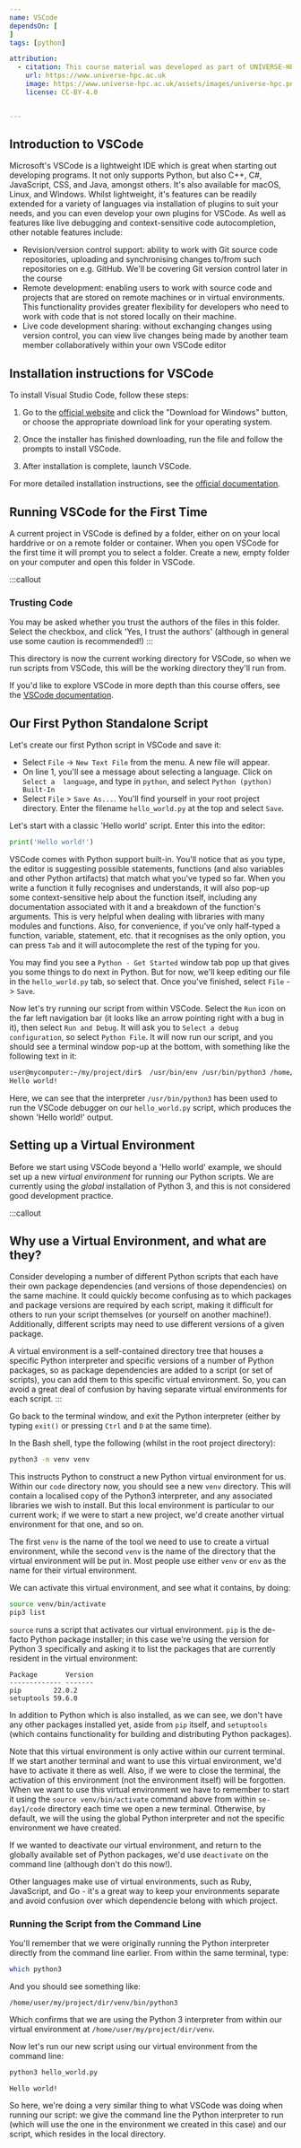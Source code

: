 ```yaml
---
name: VSCode
dependsOn: [
]
tags: [python]

attribution:
  - citation: This course material was developed as part of UNIVERSE-HPC, which is funded through the SPF ExCALIBUR programme under grant number EP/W035731/1 
    url: https://www.universe-hpc.ac.uk
    image: https://www.universe-hpc.ac.uk/assets/images/universe-hpc.png
    license: CC-BY-4.0


---
```


## Introduction to VSCode

Microsoft's VSCode is a lightweight IDE which is great when starting out developing 
programs. It not only supports Python, but also C++, C#, JavaScript, CSS, and Java, 
amongst others. It's also available for macOS, Linux, and Windows. Whilst lightweight, 
it's features can be readily extended for a variety of languages via installation of 
plugins to suit your needs, and you can even develop your own plugins for VSCode. As 
well as features like live debugging and context-sensitive code autocompletion, other 
notable features include:

- Revision/version control support: ability to work with Git source code repositories, 
  uploading and synchronising changes to/from such repositories on e.g. GitHub. We'll be 
  covering Git version control later in the course
- Remote development: enabling users to work
  with source code and projects that are stored on remote machines or in virtual
  environments. This functionality provides greater flexibility for developers who
  need to work with code that is not stored locally on their machine.
- Live code development sharing: without exchanging changes using version control, you 
  can view live changes being made by another team member collaboratively within your 
  own VSCode editor

## Installation instructions for VSCode

To install Visual Studio Code, follow these steps:

1. Go to the [official website](https://code.visualstudio.com/) and click the "Download for Windows" button, or choose the appropriate download link for your operating system.

2. Once the installer has finished downloading, run the file and follow the prompts to install VSCode.

3. After installation is complete, launch VSCode.

For more detailed installation instructions, see the [official documentation](https://code.visualstudio.com/docs/setup/setup-overview).


## Running VSCode for the First Time

A current project in VSCode is defined by a folder, either on on your local
harddrive or on a remote folder or container. When you open VSCode for the first
time it will prompt you to select a folder. Create a new, empty folder on your
computer and open this folder in VSCode.

:::callout
### Trusting Code

You may be asked whether you trust the authors of the files in this folder. Select the 
checkbox, and click 'Yes, I trust the authors' (although in general use some caution is 
recommended!)
:::

This directory is now the current working directory for VSCode, so when we run scripts 
from VSCode, this will be the working directory they'll run from.

If you'd like to explore VSCode in more depth than this course offers, see the [VSCode 
documentation](https://code.visualstudio.com/docs).


## Our First Python Standalone Script

Let's create our first Python script in VSCode and save it:

- Select `File` -> `New Text File` from the menu. A new file will appear.
- On line 1, you'll see a message about selecting a language. Click on `Select a 
  language`, and type in `python`, and select `Python (python) Built-In`
- Select `File` > `Save As...`. You'll find yourself in your root project directory. 
  Enter the filename `hello_world.py` at the top and select `Save`.

Let's start with a classic 'Hello world' script. Enter this into the editor:

~~~python
print('Hello world!')
~~~

VSCode comes with Python support built-in. You'll notice that as you type, the editor is 
suggesting possible statements, functions (and also variables and other Python 
artifacts) that match what you've typed so far. When you write a function it fully 
recognises and understands, it will also pop-up some context-sensitive help about the 
function itself, including any documentation associated with it and a breakdown of the 
function's arguments. This is very helpful when dealing with libraries with many modules 
and functions. Also, for convenience, if you've only half-typed a function, variable, 
statement, etc. that it recognises as the only option, you can press `Tab` and it will 
autocomplete the rest of the typing for you.

You may find you see a `Python - Get Started` window tab pop up that gives you some 
things to do next in Python. But for now, we'll keep editing our file in the 
`hello_world.py` tab, so select that. Once you've finished, select `File` -> `Save`.

Now let's try running our script from within VSCode. Select the `Run` icon on the far 
left navigation bar (it looks like an arrow pointing right with a bug in it), then 
select `Run and Debug`. It will ask you to `Select a debug configuration`, so select 
`Python File`. It will now run our script, and you should see a terminal window pop-up 
at the bottom, with something like the following text in it:

~~~bash
user@mycomputer:~/my/project/dir$  /usr/bin/env /usr/bin/python3 /home/user/.vscode/extensions/ms-python.python-2022.14.0/pythonFiles/lib/python/debugpy/launcher 38613 -- /home/user/my/project/dir/hello_world.py
Hello world!
~~~

Here, we can see that the interpreter `/usr/bin/python3` has been used to run the VSCode 
debugger on our `hello_world.py` script, which produces the shown 'Hello world!' output.


## Setting up a Virtual Environment

Before we start using VSCode beyond a 'Hello world' example, we should set up a new 
*virtual environment* for running our Python scripts. We are currently using the 
*global* installation of Python 3, and this is not considered good development practice.

:::callout
## Why use a Virtual Environment, and what are they?

Consider developing a number of different Python scripts that each have their own 
package dependencies (and versions of those dependencies) on the same machine. It could 
quickly become confusing as to which packages and package versions are required by each 
script, making it difficult for others to run your script themselves (or yourself on 
another machine!). Additionally, different scripts may need to use different versions of 
a given package.

A virtual environment is a self-contained directory tree that houses a specific Python 
interpreter and specific versions of a number of Python packages, so as package 
dependencies are added to a script (or set of scripts), you can add them to this 
specific virtual environment. So, you can avoid a great deal of confusion by having 
separate virtual environments for each script.
:::

Go back to the terminal window, and exit the Python interpreter (either by typing 
`exit()` or pressing `Ctrl` and `D` at the same time).

In the Bash shell, type the following (whilst in the root project directory):

~~~bash
python3 -m venv venv
~~~

This instructs Python to construct a new Python virtual environment for us. Within our 
`code` directory now, you should see a new `venv` directory. This will contain a 
localised copy of the Python3 interpreter, and any associated libraries we wish to 
install. But this local environment is particular to our current work; if we were to 
start a new project, we'd create another virtual environment for that one, and so on.

The first `venv` is the name of the tool we need to use to create a virtual environment, 
while the second `venv` is the name of the directory that the virtual environment will 
be put in. Most people use either `venv` or `env` as the name for their virtual 
environment.

We can activate this virtual environment, and see what it contains, by doing:

~~~bash
source venv/bin/activate
pip3 list
~~~

`source` runs a script that activates our virtual environment. `pip` is the de-facto 
Python package installer; in this case we're using the version for Python 3 specifically 
and asking it to list the packages that are currently resident in the virtual 
environment:

~~~
Package       Version
------------- -------
pip        22.0.2
setuptools 59.6.0
~~~

In addition to Python which is also installed, as we can see, we don't have any other 
packages installed yet, aside from `pip` itself, and `setuptools` (which contains 
functionality for building and distributing Python packages).

Note that this virtual environment is only active within our current terminal. If we 
start another terminal and want to use this virtual environment, we'd  have to activate 
it there as well. Also, if we were to close the terminal, the activation of this 
environment (not the environment itself) will be forgotten. When we want to use this 
virtual environment we have to remember to start it using the `source venv/bin/activate` 
command above from within `se-day1/code` directory each time we open a new terminal. 
Otherwise, by default, we will the using the global Python interpreter and not the 
specific environment we have created.

If we wanted to deactivate our virtual environment, and return to the globally available 
set of Python packages, we'd use `deactivate` on the command line (although don't do 
this now!).

Other languages make use of virtual environments, such as Ruby, JavaScript, and Go - 
it's a great way to keep your environments separate and avoid confusion over which 
dependencie belong with which project.

### Running the Script from the Command Line

You'll remember that we were originally running the Python interpreter directly from the 
command line earlier. From within the same terminal, type:

~~~bash
which python3
~~~

And you should see something like:

~~~
/home/user/my/project/dir/venv/bin/python3
~~~

Which confirms that we are using the Python 3 interpreter from within our virtual environment at `/home/user/my/project/dir/venv`.

Now let's run our new script using our virtual environment from the command line:

~~~bash
python3 hello_world.py
~~~

~~~
Hello world!
~~~

So here, we're doing a very similar thing to what VSCode was doing when running our 
script: we give the command line the Python interpreter to run (which will use the one 
in the environment we created in this case) and our script, which resides in the local 
directory.
